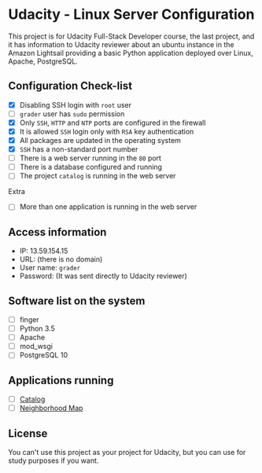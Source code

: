 # Udacity - Linux Server Configuration
This project is for Udacity Full-Stack Developer course, the last project, and it has information to Udacity reviewer about an ubuntu instance in the Amazon Lightsail providing a basic Python application deployed over Linux, Apache, PostgreSQL.

## Configuration Check-list
- [X] Disabling SSH login with `root` user
- [ ] `grader` user has `sudo` permission
- [X] Only `SSH`, `HTTP` and `NTP` ports are configured in the firewall
- [X] It is allowed `SSH` login only with `RSA` key authentication
- [X] All packages are updated in the operating system
- [X] `SSH` has a non-standard port number
- [ ] There is a web server running in the `80` port
- [ ] There is a database configured and running
- [ ] The project `catalog` is running in the web server

Extra
- [ ] More than one application is running in the web server

## Access information
- IP: 13.59.154.15
- URL: (there is no domain)
- User name: `grader`
- Password: (It was sent directly to Udacity reviewer)

## Software list on the system
- [ ] finger
- [ ] Python 3.5
- [ ] Apache
- [ ] mod_wsgi
- [ ] PostgreSQL 10

## Applications running
- [ ] [Catalog](https://github.com/klassmann/udacity-neighborhood-map)
- [ ] [Neighborhood Map](https://github.com/klassmann/udacity-catalog)

## License
You can't use this project as your project for Udacity, but you can use for study purposes if you want.
